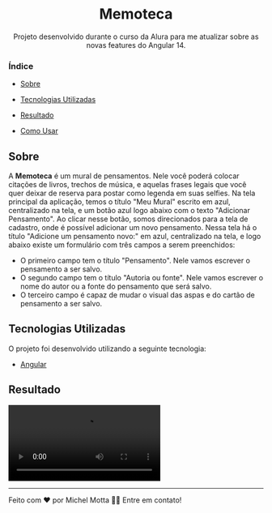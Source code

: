 <h1 align="center">Memoteca</h1>
<p align="center">Projeto desenvolvido durante o curso da Alura para me atualizar sobre as novas features do Angular 14.</p>

### Índice

- [Sobre](#sobre)

- [Tecnologias Utilizadas](#tecnologias-utilizadas)

- [Resultado](#resultado)

- [Como Usar](#como-usar)

## Sobre

A <strong>Memoteca</strong> é um mural de pensamentos. Nele você poderá colocar citações de livros, trechos de música, e aquelas frases legais que você quer deixar de reserva para postar como legenda em suas selfies. 
Na tela principal da aplicação, temos o título "Meu Mural" escrito em azul, centralizado na tela, e um botão azul logo abaixo com o texto "Adicionar Pensamento". Ao clicar nesse botão, somos direcionados para a tela de cadastro, onde é possível adicionar um novo pensamento. Nessa tela há o título "Adicione um pensamento novo:" em azul, centralizado na tela, e logo abaixo existe um formulário com três campos a serem preenchidos:
- O primeiro campo tem o título "Pensamento". Nele vamos escrever o pensamento a ser salvo.
- O segundo campo tem o título "Autoria ou fonte". Nele vamos escrever o nome do autor ou a fonte do pensamento que será salvo.
- O terceiro campo é capaz de mudar o visual das aspas e do cartão de pensamento a ser salvo.

## Tecnologias Utilizadas

O projeto foi desenvolvido utilizando a seguinte tecnologia:

- [Angular](https://angular.io/)

## Resultado
![Vídeo](https://user-images.githubusercontent.com/93559543/196321239-c1b4175c-3837-4ab4-8058-1fd765fa3f9a.mp4)

---

Feito com ❤️ por Michel Motta 👋🏽 Entre em contato!
